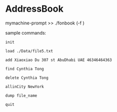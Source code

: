 # AddressBook

mymachine-prompt >> ./fonbook (-f <filename>)

sample commands:

	init

	load ./Data/file5.txt

	add Xiaoxiao Du 307 st AbuDhabi UAE 46346464363

	find Cynthia Tong

	delete Cynthia Tong

	allinCity NewYork

	dump file_name

	quit


